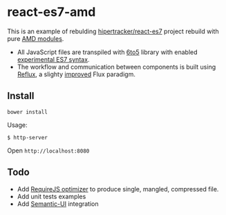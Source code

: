 # react-es7-amd

This is an example of rebulding [hipertracker/react-es7](https://github.com/hipertracker/react-es7) project rebuild with pure [AMD modules](http://requirejs.org/).

* All JavaScript files are transpiled with [6to5](https://6to5.org/) library with enabled [experimental ES7 syntax](https://6to5.org/features.html).
* The workflow and communication between components is built using [Reflux](https://github.com/spoike/refluxjs), a slighty [improved](http://blog.krawaller.se/posts/reflux-refinement/) Flux paradigm.

## Install

```
bower install
```

Usage:

```
$ http-server
```

Open `http://localhost:8080`

## Todo

* Add [RequireJS optimizer](http://requirejs.org/docs/optimization.html) to produce single, mangled, compressed file.
* Add unit tests examples
* Add [Semantic-UI](http://semantic-ui.com/) integration 
